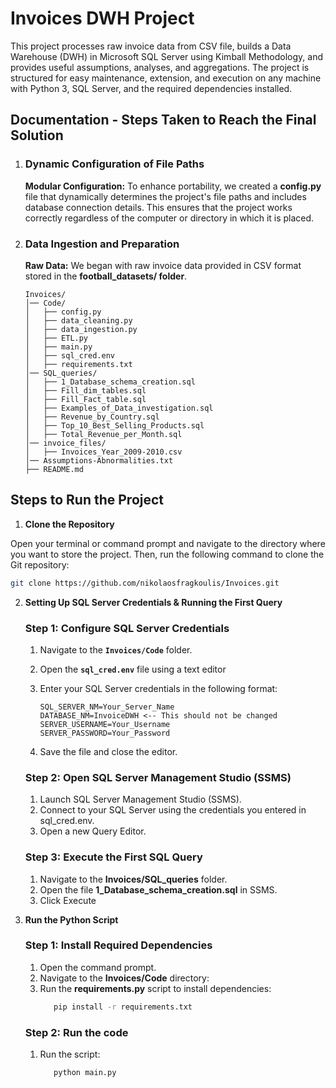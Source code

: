 # Invoices DWH Project

This project processes raw invoice data from CSV file, builds a Data Warehouse (DWH) in Microsoft SQL Server using Kimball Methodology, and provides useful assumptions, analyses, and aggregations.
The project is structured for easy maintenance, extension, and execution on any machine with Python 3, SQL Server, and the required dependencies installed.


## Documentation - Steps Taken to Reach the Final Solution

1. ### Dynamic Configuration of File Paths
    **Modular Configuration:**
    To enhance portability, we created a **config.py** file that dynamically determines the project's file paths and includes database connection details.
    This ensures that the project works correctly regardless of the computer or directory in which it is placed.

2. ### Data Ingestion and Preparation
    **Raw Data:**
    We began with raw invoice data provided in CSV format stored in the **football_datasets/ folder**.

      ```
      Invoices/
      │── Code/
      │   ├── config.py
      │   ├── data_cleaning.py
      │   ├── data_ingestion.py
      │   ├── ETL.py
      │   ├── main.py
      │   ├── sql_cred.env
      │   ├── requirements.txt
      │── SQL_queries/
      │   ├── 1_Database_schema_creation.sql
      │   ├── Fill_dim_tables.sql
      │   ├── Fill_Fact_table.sql
      │   ├── Examples_of_Data_investigation.sql
      │   ├── Revenue_by_Country.sql
      │   ├── Top_10_Best_Selling_Products.sql
      │   ├── Total_Revenue_per_Month.sql
      │── invoice_files/
      │   ├── Invoices_Year_2009-2010.csv
      │── Assumptions-Abnormalities.txt
      ├── README.md
      ```

## Steps to Run the Project

  1. **Clone the Repository**

   Open your terminal or command prompt and navigate to the directory where you want to store the project. Then, run the following command to clone the Git repository:

   ```bash
   git clone https://github.com/nikolaosfragkoulis/Invoices.git
   ```

  2. **Setting Up SQL Server Credentials & Running the First Query**

     ### Step 1: Configure SQL Server Credentials
      
      1. Navigate to the **`Invoices/Code`** folder.
      2. Open the **`sql_cred.env`** file using a text editor
      3. Enter your SQL Server credentials in the following format:

         ```env
         SQL_SERVER_NM=Your_Server_Name
         DATABASE_NM=InvoiceDWH <-- This should not be changed
         SERVER_USERNAME=Your_Username
         SERVER_PASSWORD=Your_Password
         ```
      4. Save the file and close the editor.

     ### Step 2: Open SQL Server Management Studio (SSMS)
      1. Launch SQL Server Management Studio (SSMS).
      2. Connect to your SQL Server using the credentials you entered in sql_cred.env.
      3. Open a new Query Editor.

     ### Step 3: Execute the First SQL Query
      1. Navigate to the **Invoices/SQL_queries** folder.
      2. Open the file **1_Database_schema_creation.sql** in SSMS.
      3. Click Execute 

 3. **Run the Python Script**

     ### Step 1: Install Required Dependencies

      1. Open the command prompt.
      2. Navigate to the **Invoices/Code** directory:
      3. Run the **requirements.py** script to install dependencies:
         ```bash
            pip install -r requirements.txt
         ```

     ### Step 2: Run the code
      1. Run the script:
         ```bash
            python main.py
         ```
